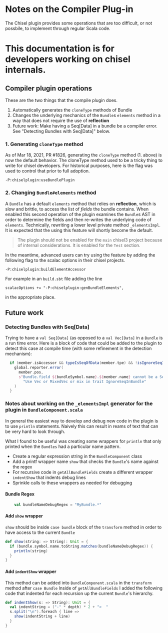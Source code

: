 # Notes on the Compiler Plug-in

The Chisel plugin provides some operations that are too difficult, or not possbile,
to implement through regular Scala code. 

# This documentation is for developers working on chisel internals.

## Compiler plugin operations
These are the two things that the compile plugin does.

1. Automatically generates the `cloneType` methods of Bundle
2. Changes the underlying mechanics of the `Bundle`s `elements` method in a way 
that does not require the use of **reflection** 
3. Future work: Make having a Seq[Data] in a bundle be a compiler error. See "Detecting Bundles with Seq[Data]" below.

### 1. Generating `cloneType` method
As of  Mar 18, 2021, PR #1826, generating the `cloneType` method (1. above) is now the default behavior.
The cloneType method used to be a tricky thing to write for chisel developers.
For historical purposes, here is the flag was used to control that prior to full adoption.
```
-P:chiselplugin:useBundlePlugin
```

### 2. Changing `Bundle#elements` method

A `Bundle` has a default `elements` method that relies on **reflection**, which is slow and brittle, to access the list of
*fields* the bundle contains.
When enabled this second operation of the plugin examines
the `Bundle`s AST in order to determine the fields and then re-writes the underlying code of `elements`.
Technically, rewriting a lower level private method `_elementsImpl`.
It is expected that the using this feature will shortly become the default.

>The plugin should not be enabled for the `main` chisel3 project because of internal considerations.
> It is enabled for the `Test` section.

In the meantime, advanced users can try using the feature by adding the following flag to the scalac options in their
chisel projects.

```
-P:chiselplugin:buildElementAccessor
```

For example in an `build.sbt` file adding the line 
```
scalacOptions += "-P:chiselplugin:genBundleElements",
```
in the appropriate place.

## Future work
### Detecting Bundles with Seq[Data]
Trying to have a `val Seq[Data]` (as opposed to a `val Vec[Data]` in a `Bundle` is a run time error.
Here is a block of code that could be added to the plugin to detect this case at compile time (with some refinement in
the detection mechanism):
```scala
  if (member.isAccessor && typeIsSeqOfData(member.tpe) && !isIgnoreSeqInBundle(bundleSymbol)) {
    global.reporter.error(
      member.pos,
      s"Bundle.field ${bundleSymbol.name}.${member.name} cannot be a Seq[Data]. " +
        "Use Vec or MixedVec or mix in trait IgnoreSeqInBundle"
    )
  }
```
### Notes about working on the `_elementsImpl` generator for the plugin in `BundleComponent.scala`
In general the easiest way to develop and debug new code in the plugin is to use `println` statements.
Naively this can result in reams of text that can be very hard to look through.

What I found to be useful was creating some wrappers for `println` that only printed when the `Bundles` had a particular name pattern.
- Create a regular expression string in the `BundleComponent` class
- Add a printf wrapper name `show` that checks the `Bundle`'s name against the regex
- For recursive code in `getAllBundleFields` create a different wrapper `indentShow` that indents debug lines
- Sprinkle calls to these wrappers as needed for debugging

#### Bundle Regex
```scala
    val bundleNameDebugRegex = "MyBundle.*"
```
#### Add `show` wrapper
`show` should be inside `case bundle` block of the `transform` method in order to have access to the current `Bundle`

```scala
def show(string: => String): Unit = {
  if (bundle.symbol.name.toString.matches(bundleNameDebugRegex)) {
    println(string)
  }
}
```
#### Add `indentShow` wrapper
This method can be added into `BundleComponent.scala` in the `transform` method after `case Bundle`
Inside of `getAllBundleFields` I added the following code that indented for each recursion up the current
`Bundle`'s hierarchy.
```scala
def indentShow(s: => String): Unit = {
  val indentString = ("-" * depth) * 2 + ">  "
  s.split("\n").foreach { line =>
    show(indentString + line)
  }
}
```

